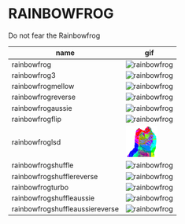 # RAINBOWFROG

Do not fear the Rainbowfrog

name | gif
---- | ---
rainbowfrog | ![rainbowfrog](frogs/rainbowfrog.gif)
rainbowfrog3 | ![rainbowfrog](frogs/rainbowfrog3.gif)
rainbowfrogmellow | ![rainbowfrog](frogs/rainbowfrogmellow.gif)
rainbowfrogreverse | ![rainbowfrog](frogs/rainbowfrogreverse.gif)
rainbowfrogaussie | ![rainbowfrog](frogs/rainbowfrogaussie.gif)
rainbowfrogflip | ![rainbowfrog](frogs/rainbowfrogflip.gif)
rainbowfroglsd | ![rainbowfrog](frogs/rainbowfroglsd.gif)
rainbowfrogshuffle | ![rainbowfrog](frogs/rainbowfrogshuffle.gif)
rainbowfrogshufflereverse | ![rainbowfrog](frogs/rainbowfrogshufflereverse.gif)
rainbowfrogturbo | ![rainbowfrog](frogs/rainbowfrogturbo.gif)
rainbowfrogshuffleaussie | ![rainbowfrog](frogs/rainbowfrogshuffleaussie.gif)
rainbowfrogshuffleaussiereverse | ![rainbowfrog](frogs/rainbowfrogshuffleaussiereverse.gif)
